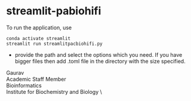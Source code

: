 # streamlit-pabiohifi

To run the application, use 
```
conda activate streamlit
streamlit run streamlitpacbiohifi.py 
```

- provide the path and select the options which you need. If you have bigger files then add .toml file in the directory with the size specified. 

Gaurav \
Academic Staff Member \
Bioinformatics \
Institute for Biochemistry and Biology \



